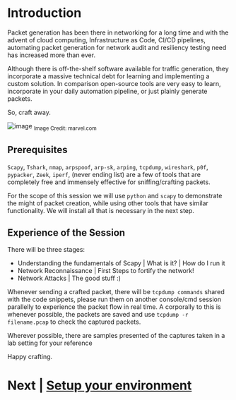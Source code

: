 # Introduction

Packet generation has been there in networking for a long time and with the advent of cloud computing, Infrastructure as Code, CI/CD pipelines, automating packet generation for network audit and resiliency testing need has increased more than ever.

Although there is off-the-shelf software available for traffic generation, they incorporate a massive technical debt for learning and implementing a custom solution. In comparison open-source tools are very easy to learn, incorporate in your daily automation pipeline, or just plainly generate packets.


So, craft away.

![image](https://user-images.githubusercontent.com/17419002/171995471-e66806d4-5993-4b4a-bae4-9a9d4100a9d9.png)
<sub>Image Credit: marvel.com</sub>

## Prerequisites

`Scapy`, `Tshark`, `nmap`, `arpspoof`, `arp-sk`, `arping`, `tcpdump`, `wireshark`, `p0f`, `pypacker`, `Zeek`, `iperf`, (never ending list) are a few of tools that are completely free and immensely effective for sniffing/crafting packets.

For the scope of this session we will use `python` and `scapy` to demonstrate the might of packet creation, while using other tools that have similar functionality.
We will install all that is necessary in the next step.

## Experience of the Session
There will be three stages:
         
* Understanding the fundamentals of Scapy | What is it? | How do I run it
* Network Reconnaissance | First Steps to fortify the network!
* Network Attacks | The good stuff :)

Whenever sending a crafted packet, there will be `tcpdump commands`  shared with the code snippets, please run them on another console/cmd session parallelly to experience the packet flow in real time. A corporally to this is whenever possible, the packets are saved and use `tcpdump -r filename.pcap` to check the captured packets.

Wherever possible, there are samples presented of the captures taken in a lab setting for your reference
	
Happy crafting.

# Next | [Setup your environment](01.5-environment-setup.md)
